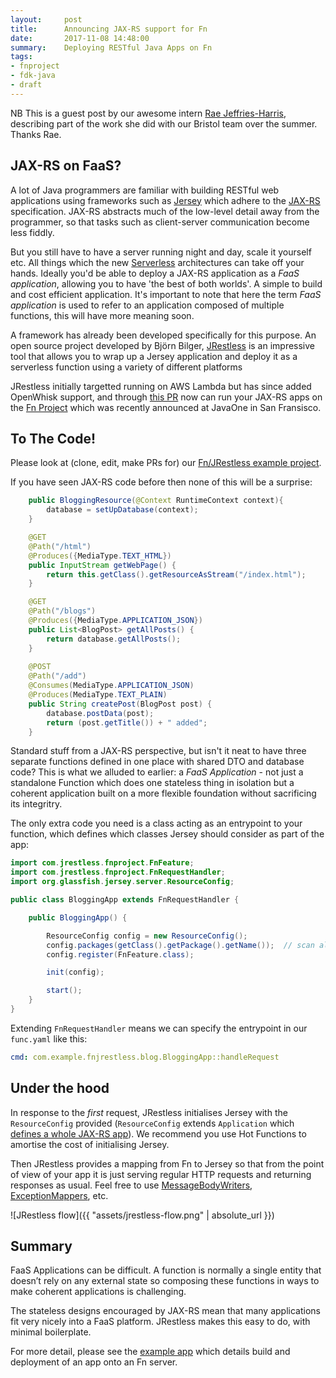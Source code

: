 ```yaml
---
layout:     post
title:      Announcing JAX-RS support for Fn
date:       2017-11-08 14:48:00
summary:    Deploying RESTful Java Apps on Fn
tags:
- fnproject
- fdk-java
- draft
---
```


NB This is a guest post by our awesome intern [Rae Jeffries-Harris](https://github.com/raej), describing part of the work she did with our Bristol team over the summer. Thanks Rae.

## JAX-RS on FaaS?

A lot of Java programmers are familiar with building RESTful web applications using frameworks such as [Jersey](https://jersey.github.io/) which adhere to the [JAX-RS](https://github.com/jax-rs) specification. JAX-RS abstracts much of the low-level detail away from the programmer, so that tasks such as client-server communication become less fiddly.

But you still have to have a server running night and day, scale it yourself etc. All things which the new [Serverless](http://blog.rowanudell.com/the-serverless-compute-manifesto/) architectures can take off your hands.  Ideally you'd be able to deploy a JAX-RS application as a *FaaS application*, allowing you to have 'the best of both worlds'. A simple to build and cost efficient application. It's important to note that here the term *FaaS application* is used to refer to an application composed of multiple functions, this will have more meaning soon.

A framework has already been developed specifically for this purpose. An open source project developed by Björn Bilger, [JRestless](https://github.com/bbilger/jrestless) is an impressive tool that allows you to wrap up a Jersey application and deploy it as a serverless function using a variety of different platforms

JRestless initially targetted running on AWS Lambda but has since added OpenWhisk support, and through [this PR](https://github.com/bbilger/jrestless/pull/43) now can run your JAX-RS apps on the [Fn Project](http://fnproject.io/) which was recently announced at JavaOne  in San Fransisco. 

## To The Code!

Please look at (clone, edit, make PRs for) our [Fn/JRestless example project](https://github.com/fnproject/fn-jrestless).

If you have seen JAX-RS code before then none of this will be a surprise:

```java
    public BloggingResource(@Context RuntimeContext context){
        database = setUpDatabase(context);
    }

    @GET
    @Path("/html")
    @Produces({MediaType.TEXT_HTML})
    public InputStream getWebPage() {
        return this.getClass().getResourceAsStream("/index.html");
    }

    @GET
    @Path("/blogs")
    @Produces({MediaType.APPLICATION_JSON})
    public List<BlogPost> getAllPosts() {
        return database.getAllPosts();
    }
	
    @POST
    @Path("/add")
    @Consumes(MediaType.APPLICATION_JSON)
    @Produces(MediaType.TEXT_PLAIN)
    public String createPost(BlogPost post) {
        database.postData(post);
        return (post.getTitle()) + " added";
    }
```

Standard stuff from a JAX-RS perspective, but isn't it neat to have three separate functions defined in one place with shared DTO and database code? This is what we alluded to earlier: a *FaaS Application* - not just a standalone Function which does one stateless thing in isolation but a coherent application built on a more flexible foundation without sacrificing its integritry.

The only extra code you need is a class acting as an entrypoint to your function, which defines which classes Jersey should consider as part of the app:

```java
import com.jrestless.fnproject.FnFeature;
import com.jrestless.fnproject.FnRequestHandler;
import org.glassfish.jersey.server.ResourceConfig;

public class BloggingApp extends FnRequestHandler {

    public BloggingApp() {

        ResourceConfig config = new ResourceConfig();
        config.packages(getClass().getPackage().getName());  // scan all classes in this package
        config.register(FnFeature.class);

        init(config);

        start();
    }
}
```

Extending `FnRequestHandler` means we can specify the entrypoint in our `func.yaml` like this:

```yaml
cmd: com.example.fnjrestless.blog.BloggingApp::handleRequest
```


## Under the hood

In response to the *first* request, JRestless initialises Jersey with the `ResourceConfig` provided (`ResourceConfig` extends `Application` which [defines a whole JAX-RS app](https://docs.oracle.com/javaee/7/api/javax/ws/rs/core/Application.html)). We recommend you use Hot Functions to amortise the cost of initialising Jersey.

Then JRestless provides a mapping from Fn to Jersey so that from the point of view of your app it is just serving regular HTTP requests and returning responses as usual. Feel free to use [MessageBodyWriters](https://docs.oracle.com/javaee/7/api/javax/ws/rs/ext/MessageBodyWriter.html), [ExceptionMappers](https://docs.oracle.com/javaee/7/api/javax/ws/rs/ext/ExceptionMapper.html), etc.

![JRestless flow]({{ "assets/jrestless-flow.png" | absolute_url }})

## Summary

FaaS Applications can be difficult. A function is normally a single entity that doesn’t rely on any external state so composing these functions in ways to make coherent applications is challenging.

The stateless designs encouraged by JAX-RS mean that many applications fit very nicely into a FaaS platform. JRestless makes this easy to do, with minimal boilerplate.

For more detail, please see the [example app](https://github.com/fnproject/fn-jrestless#fn-project-jrestless-blogging-example) which details build and deployment of an app onto an Fn server.
